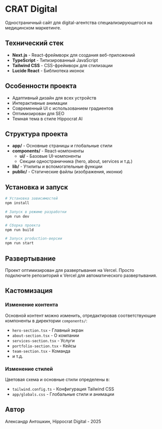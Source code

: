 # CRAT Digital

Одностраничный сайт для digital-агентства специализирующегося на медицинском маркетинге.

## Технический стек

- **Next.js** - React-фреймворк для создания веб-приложений
- **TypeScript** - Типизированный JavaScript
- **Tailwind CSS** - CSS-фреймворк для стилизации
- **Lucide React** - Библиотека иконок

## Особенности проекта

- Адаптивный дизайн для всех устройств
- Интерактивные анимации
- Современный UI с использованием градиентов
- Оптимизирован для SEO
- Темная тема в стиле Hippocrat AI

## Структура проекта

- **app/** - Основные страницы и глобальные стили
- **components/** - React-компоненты
  - **ui/** - Базовые UI-компоненты
  - Секции одностраничника (hero, about, services и т.д.)
- **lib/** - Утилиты и вспомогательные функции
- **public/** - Статические файлы (изображения, иконки)

## Установка и запуск

```bash
# Установка зависимостей
npm install

# Запуск в режиме разработки
npm run dev

# Сборка проекта
npm run build

# Запуск production-версии
npm run start
```

## Развертывание

Проект оптимизирован для развертывания на Vercel. Просто подключите репозиторий к Vercel для автоматического развертывания.

## Кастомизация

### Изменение контента

Основной контент можно изменить, отредактировав соответствующие компоненты в директории `components/`:

- `hero-section.tsx` - Главный экран
- `about-section.tsx` - О компании
- `services-section.tsx` - Услуги
- `portfolio-section.tsx` - Кейсы
- `team-section.tsx` - Команда
- и т.д.

### Изменение стилей

Цветовая схема и основные стили определены в:

- `tailwind.config.ts` - Конфигурация Tailwind CSS
- `app/globals.css` - Глобальные стили и анимации

## Автор

Александр Антошкин, Hippocrat Digital - 2025
